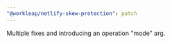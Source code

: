 ```yaml
---
"@workleap/netlify-skew-protection": patch
---
```


Multiple fixes and introducing an operation "mode" arg.
